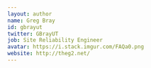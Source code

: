 ```yaml
---
layout: author
name: Greg Bray
id: gbrayut
twitter: GBrayUT
job: Site Reliability Engineer
avatar: https://i.stack.imgur.com/FAQa0.png
website: http://theg2.net/
---
```

